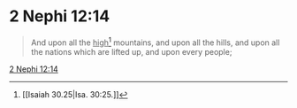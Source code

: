 # 2 Nephi 12:14

> And upon all the <u>high</u>[^a] mountains, and upon all the hills, and upon all the nations which are lifted up, and upon every people;

[2 Nephi 12:14](https://www.churchofjesuschrist.org/study/scriptures/bofm/2-ne/12?lang=eng&id=p14#p14)


[^a]: [[Isaiah 30.25|Isa. 30:25.]]
